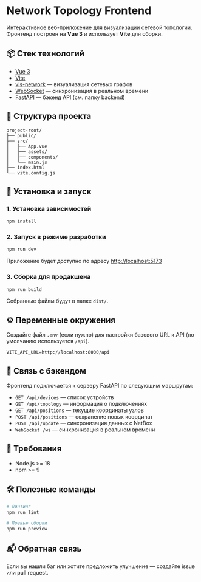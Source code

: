 # Network Topology Frontend

Интерактивное веб-приложение для визуализации сетевой топологии. Фронтенд построен на **Vue 3** и использует **Vite** для сборки.

## 📦 Стек технологий

- [Vue 3](https://vuejs.org/)
- [Vite](https://vitejs.dev/)
- [vis-network](https://visjs.github.io/vis-network/) — визуализация сетевых графов
- [WebSocket](https://developer.mozilla.org/en-US/docs/Web/API/WebSocket_API) — синхронизация в реальном времени
- [FastAPI](https://fastapi.tiangolo.com/) — бэкенд API (см. папку backend)

## 📁 Структура проекта

```
project-root/
├── public/
├── src/
│   ├── App.vue
│   ├── assets/
│   ├── components/
│   └── main.js
├── index.html
└── vite.config.js
```

## 🚀 Установка и запуск

### 1. Установка зависимостей

```bash
npm install
```

### 2. Запуск в режиме разработки

```bash
npm run dev
```

Приложение будет доступно по адресу [http://localhost:5173](http://localhost:5173)

### 3. Сборка для продакшена

```bash
npm run build
```

Собранные файлы будут в папке `dist/`.

## ⚙️ Переменные окружения

Создайте файл `.env` (если нужно) для настройки базового URL к API (по умолчанию используется `/api`).

```env
VITE_API_URL=http://localhost:8000/api
```

## 🔌 Связь с бэкендом

Фронтенд подключается к серверу FastAPI по следующим маршрутам:

- `GET /api/devices` — список устройств
- `GET /api/topology` — информация о подключениях
- `GET /api/positions` — текущие координаты узлов
- `POST /api/positions` — сохранение новых координат
- `POST /api/update` — синхронизация данных с NetBox
- `WebSocket /ws` — синхронизация в реальном времени

## 🧪 Требования

- Node.js >= 18
- npm >= 9

## 🛠 Полезные команды

```bash
# Линтинг
npm run lint

# Превью сборки
npm run preview
```

## 📬 Обратная связь

Если вы нашли баг или хотите предложить улучшение — создайте issue или pull request.
